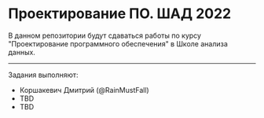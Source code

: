 # Проектирование ПО. ШАД 2022

В данном репозитории будут сдаваться работы по курсу "Проектирование программного обеспечения" в Школе анализа данных.

---

Задания выполняют:
* Коршакевич Дмитрий (@RainMustFall)
* TBD
* TBD
